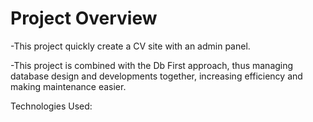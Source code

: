 # Project Overview
 -This project quickly create a CV site with an admin panel.

-This project is combined with the Db First approach, thus managing database design and developments together, increasing efficiency and making maintenance easier.

Technologies Used:
